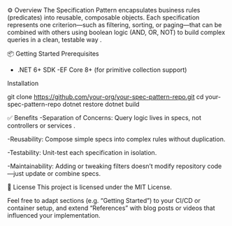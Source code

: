 ⚙️ Overview
The Specification Pattern encapsulates business rules (predicates) into reusable, composable objects. Each specification represents one criterion—such as filtering, sorting, or paging—that can be combined with others using boolean logic (AND, OR, NOT) to build complex queries in a clean, testable way .

📦 Getting Started
 Prerequisites
- .NET 6+ SDK
-EF Core 8+ (for primitive collection support)

Installation

git clone https://github.com/your-org/your-spec-pattern-repo.git
cd your-spec-pattern-repo
dotnet restore
dotnet build


✅ Benefits
-Separation of Concerns: Query logic lives in specs, not controllers or services .

-Reusability: Compose simple specs into complex rules without duplication.

-Testability: Unit-test each specification in isolation.

-Maintainability: Adding or tweaking filters doesn’t modify repository code—just update or combine specs.


📄 License
This project is licensed under the MIT License.

Feel free to adapt sections (e.g. “Getting Started”) to your CI/CD or container setup, and extend “References” with blog posts or videos that influenced your implementation.
